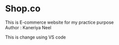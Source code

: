 # Shop.co
This is E-commerce website for my practice purpose
<br>
Author : Kaneriya Neel

This is change using VS code
